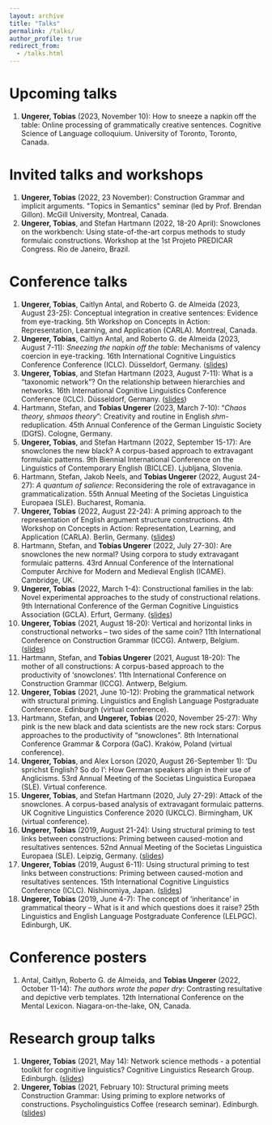 ```yaml
---
layout: archive
title: "Talks"
permalink: /talks/
author_profile: true
redirect_from:
  - /talks.html
---
```

<!--  -->

Upcoming talks
======
1. <b>Ungerer, Tobias</b> (2023, November 10): How to sneeze a napkin off the table: Online processing of grammatically creative sentences. Cognitive Science of Language colloquium. University of Toronto, Toronto, Canada.

Invited talks and workshops
======
1. <b>Ungerer, Tobias</b> (2022, 23 November): Construction Grammar and implicit arguments. "Topics in Semantics" seminar (led by Prof. Brendan Gillon). McGill University, Montreal, Canada.
1. <b>Ungerer, Tobias</b>, and Stefan Hartmann (2022, 18-20 April): Snowclones on the workbench: Using state-of-the-art corpus methods to study formulaic constructions. Workshop at the 1st Projeto PREDICAR Congress. Rio de Janeiro, Brazil.

Conference talks
======
1. <b>Ungerer, Tobias</b>, Caitlyn Antal, and Roberto G. de Almeida (2023, August 23-25): Conceptual integration in creative sentences: Evidence from eye-tracking. 5th Workshop on Concepts in Action: Representation, Learning, and Application (CARLA). Montreal, Canada.
1. <b>Ungerer, Tobias</b>, Caitlyn Antal, and Roberto G. de Almeida (2023, August 7-11): <i>Sneezing the napkin off the table</i>: Mechanisms of valency coercion in eye-tracking. 16th International Cognitive Linguistics Conference Conference (ICLC). Düsseldorf, Germany. (<a href="https://tungerer.github.io/files/Ungerer-et-al-2023-Valency-coercion-in-eye-tracking.pdf">slides</a>)
1. <b>Ungerer, Tobias</b>, and Stefan Hartmann (2023, August 7-11): What is a “taxonomic network”? On the relationship between hierarchies and networks. 16th International Cognitive Linguistics Conference Conference (ICLC). Düsseldorf, Germany. (<a href="https://tungerer.github.io/files/Ungerer-Hartmann-2023-ICLC-What-is-a-taxonomic-network.pdf">slides</a>)
1. Hartmann, Stefan, and <b>Tobias Ungerer</b> (2023, March 7-10): “<i>Chaos theory, shmaos theory</i>”: Creativity and routine in English <i>shm</i>-reduplication. 45th Annual Conference of the German Linguistic Society (DGfS). Cologne, Germany.
1. <b>Ungerer, Tobias</b>, and Stefan Hartmann (2022, September 15-17): Are snowclones the new black? A corpus-based approach to extravagant formulaic patterns. 9th Biennial International Conference on the Linguistics of Contemporary English (BICLCE). Ljubljana, Slovenia.
1. Hartmann, Stefan, Jakob Neels, and <b>Tobias Ungerer</b> (2022, August 24-27): <i>A quantum of salience</i>: Reconsidering the role of extravagance in grammaticalization. 55th Annual Meeting of the Societas Linguistica Europaea (SLE). Bucharest, Romania.
1. <b>Ungerer, Tobias</b> (2022, August 22-24): A priming approach to the representation of English argument structure constructions. 4th Workshop on Concepts in Action: Representation, Learning, and Application (CARLA). Berlin, Germany. (<a href="https://tungerer.github.io/files/Ungerer-2022-A-priming-approach-to-English-ASCs.pdf">slides</a>)
1. Hartmann, Stefan, and <b>Tobias Ungerer</b> (2022, July 27-30): Are snowclones the new normal? Using corpora to study extravagant formulaic patterns. 43rd Annual Conference of the International Computer Archive for Modern and Medieval English (ICAME). Cambridge, UK.
1. <b>Ungerer, Tobias</b> (2022, March 1-4): Constructional families in the lab: Novel experimental approaches to the study of constructional relations. 9th International Conference of the German Cognitive Linguistics Association (GCLA). Erfurt, Germany. (<a href="https://tungerer.github.io/files/Ungerer-2022-Constructional-families-in-the-lab.pdf">slides</a>)
1. <b>Ungerer, Tobias</b> (2021, August 18-20): Vertical and horizontal links in constructional networks – two sides of the same coin? 11th International Conference on Construction Grammar (ICCG). Antwerp, Belgium. (<a href="https://tungerer.github.io/files/Ungerer-2021-Vertical-and-horizontal-links.pdf">slides</a>)
1. Hartmann, Stefan, and <b>Tobias Ungerer</b> (2021, August 18-20): The mother of all constructions: A corpus-based approach to the productivity of ‘snowclones’. 11th International Conference on Construction Grammar (ICCG). Antwerp, Belgium.
1. <b>Ungerer, Tobias</b> (2021, June 10-12): Probing the grammatical network with structural priming. Linguistics and English Language Postgraduate Conference. Edinburgh (virtual conference).
1. Hartmann, Stefan, and <b>Ungerer, Tobias</b> (2020, November 25-27): Why pink is the new black and data scientists are the new rock stars: Corpus approaches to the productivity of “snowclones”. 8th International Conference Grammar & Corpora (GaC). Kraków, Poland (virtual conference). 
1. <b>Ungerer, Tobias</b>, and Alex Lorson (2020, August 26-September 1): ‘Du sprichst English? So do I’: How German speakers align in their use of Anglicisms. 53rd Annual Meeting of the Societas Linguistica Europaea (SLE). Virtual conference.
1. <b>Ungerer, Tobias</b>, and Stefan Hartmann (2020, July 27-29): Attack of the snowclones. A corpus-based analysis of extravagant formulaic patterns. UK Cognitive Linguistics Conference 2020 (UKCLC). Birmingham, UK (virtual conference).
1. <b>Ungerer, Tobias</b> (2019, August 21-24): Using structural priming to test links between constructions: Priming between caused-motion and resultatives sentences. 52nd Annual Meeting of the Societas Linguistica Europaea (SLE). Leipzig, Germany. (<a href="https://tungerer.github.io/files/Ungerer-2019-SLE-Using-structural-priming-to-test-links.pdf">slides</a>)
1. <b>Ungerer, Tobias</b> (2019, August 6-11): Using structural priming to test links between constructions: Priming between caused-motion and resultatives sentences. 15th International Cognitive Linguistics Conference (ICLC). Nishinomiya, Japan. (<a href="https://tungerer.github.io/files/Ungerer-2019-ICLC-Using-structural-priming-to-test-links.pdf">slides</a>)
1. <b>Ungerer, Tobias</b> (2019, June 4-7): The concept of ‘inheritance’ in grammatical theory – What is it and which questions does it raise? 25th Linguistics and English Language Postgraduate Conference (LELPGC). Edinburgh, UK.

Conference posters
======
1. Antal, Caitlyn, Roberto G. de Almeida, and <b>Tobias Ungerer</b> (2022, October 11-14): <i>The authors wrote the paper dry</i>: Contrasting resultative and depictive verb templates. 12th International Conference on the Mental Lexicon. Niagara-on-the-lake, ON, Canada.

Research group talks
======
1. <b>Ungerer, Tobias</b> (2021, May 14): Network science methods - a potential toolkit for cognitive linguistics?  Cognitive Linguistics Research Group. Edinburgh. (<a href="https://tungerer.github.io/files/Ungerer-2021-Network-science-methods.pdf">slides</a>)
1. <b>Ungerer, Tobias</b> (2021, February 10): Structural priming meets Construction Grammar: Using priming to explore networks of constructions. Psycholinguistics Coffee (research seminar). Edinburgh. (<a href="https://tungerer.github.io/files/Ungerer-2021-Structural-priming-meets-Construction-Grammar.pdf">slides</a>)













